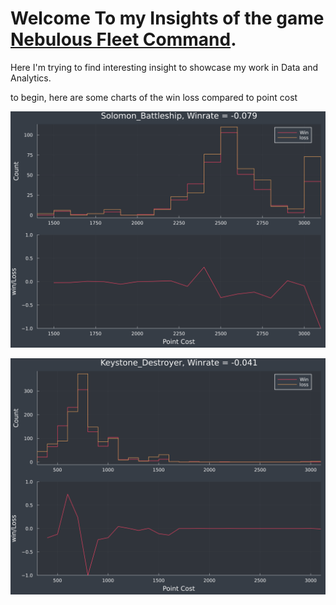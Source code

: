 # Welcome To my Insights of the game [Nebulous Fleet Command](https://steamcommunity.com/app/887570). 

Here I'm trying to find interesting insight to showcase my work in Data and Analytics. 

to begin, here are some charts of the win loss compared to point cost

![Solomon Point Cost](./assets/pointEffectiveness/Solomon_Battleship.png)


![Keystone Point Cost](./assets/pointEffectiveness/Keystone_Destroyer.png)




